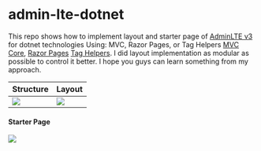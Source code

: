 # admin-lte-dotnet

This repo shows how to implement layout and starter page of [AdminLTE v3](https://github.com/ColorlibHQ/AdminLTE) for dotnet technologies 
Using: MVC, Razor Pages, or Tag Helpers
[MVC Core](https://docs.microsoft.com/tr-tr/aspnet/core/mvc),
[Razor Pages](https://docs.microsoft.com/tr-tr/aspnet/core/razor-pages)
[Tag Helpers](https://docs.microsoft.com/tr-tr/aspnet/core/mvc/views/tag-helpers). I did layout implementation as modular as possible to control it better. I hope you guys can learn something from my approach. 

| Structure | Layout |
| :--- | :--- |
| ![](screenshots/LayoutStructure.jpg) | ![](screenshots/Layout.jpg) |

#### Starter Page
![](screenshots/StarterPage.jpg)